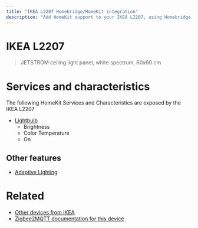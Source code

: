 ```yaml
---
title: "IKEA L2207 Homebridge/HomeKit integration"
description: "Add HomeKit support to your IKEA L2207, using Homebridge, Zigbee2MQTT and homebridge-z2m."
---
```

<!---
This file has been GENERATED using src/docgen/docgen.ts
DO NOT EDIT THIS FILE MANUALLY!
-->
# IKEA L2207
> JETSTROM ceiling light panel, white spectrum, 60x60 cm


# Services and characteristics
The following HomeKit Services and Characteristics are exposed by
the IKEA L2207

* [Lightbulb](../../light.md)
  * Brightness
  * Color Temperature
  * On

## Other features
* [Adaptive Lighting](../../light.md)

# Related
* [Other devices from IKEA](../index.md#ikea)
* [Zigbee2MQTT documentation for this device](https://www.zigbee2mqtt.io/devices/L2207.html)